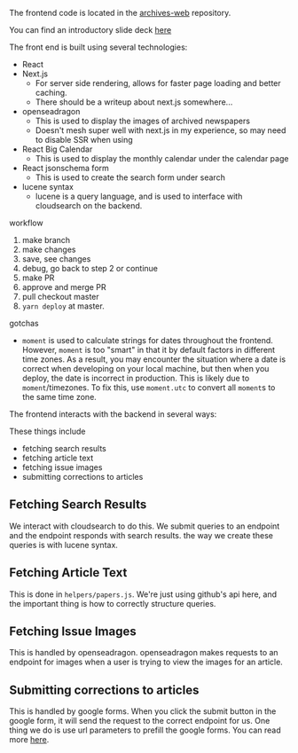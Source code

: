 The frontend code is located in the [archives-web](https://github.com/thestanforddaily/archives-web) repository. 

You can find an introductory slide deck [here](https://docs.google.com/presentation/d/1NwBSJjKjSDomaCoDW--owvon-N3aJZNCX9yaF9KNygk/edit?usp=sharing)

The front end is built using several technologies:

- React
- Next.js
  - For server side rendering, allows for faster page loading and better caching. 
  - There should be a writeup about next.js somewhere...
- openseadragon
  - This is used to display the images of archived newspapers
  - Doesn't mesh super well with next.js in my experience, so may need to disable SSR when using
- React Big Calendar
  - This is used to display the monthly calendar under the calendar page
- React jsonschema form
  - This is used to create the search form under search
- lucene syntax
  - lucene is a query language, and is used to interface with cloudsearch on the backend. 

workflow

  1. make branch
  2. make changes
  3. save, see changes
  4. debug, go back to step 2 or continue
  5. make PR
  6. approve and merge PR
  7. pull checkout master 
  8. `yarn deploy` at master.

gotchas

 - `moment` is used to calculate strings for dates throughout the frontend. However, `moment` is too "smart" in that it by default factors in different time zones. As a result, you may encounter the situation where a date is correct when developing on your local machine, but then when you deploy, the date is incorrect in production. This is likely due to `moment`/timezones. To fix this, use `moment.utc` to convert all `moment`s to the same time zone.

The frontend interacts with the backend in several ways:

These things include
- fetching search results
- fetching article text
- fetching issue images
- submitting corrections to articles

## Fetching Search Results
We interact with cloudsearch to do this. We submit queries to an endpoint and the endpoint responds with search results. the way we create these queries is with lucene syntax.

## Fetching Article Text
This is done in `helpers/papers.js`. We're just using github's api here, and the important thing is how to correctly structure queries. 

## Fetching Issue Images
This is handled by openseadragon. openseadragon makes requests to an endpoint for images when a user is trying to view the images for an article.

## Submitting corrections to articles
This is handled by google forms. When you click the submit button in the google form, it will send the request to the correct endpoint for us. One thing we do is use url parameters to prefill the google forms. You can read more [here](https://trevorfox.com/2015/06/dynamically-pre-fill-google-forms-with-mailchimp-merge-tags/).